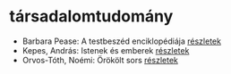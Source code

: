 # társadalomtudomány

- Barbara Pease: A testbeszéd enciklopédiája [részletek](_details/%7Bopf.creator%7D.md#id_294)
- Kepes, András: Istenek és emberek [részletek](_details/%7Bopf.creator%7D.md#id_1232)
- Orvos-Tóth, Noémi: Örökölt sors [részletek](_details/%7Bopf.creator%7D.md#id_1290)